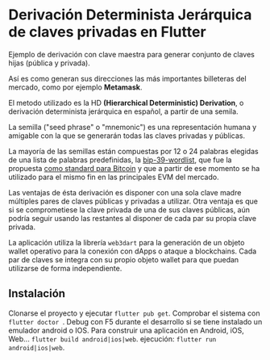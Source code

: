 # Derivación Determinista Jerárquica de claves privadas en Flutter 

 Ejemplo de derivación con clave maestra para generar conjunto de claves hijas (pública y privada). 

 Así es como generan sus direcciones las más importantes billeteras del mercado, como por ejemplo __Metamask__.
 
 El metodo utilizado es la HD __(Hierarchical Deterministic) Derivation__, o derivación determinista jerárquica en español, a partir de una semila.

La semilla ("seed phrase" o "mnemonic") es una representación humana y amigable con la que se generarán todas las claves privadas y públicas.

La mayoría de las semillas están compuestas por 12 o 24 palabras elegidas de una lista de palabras predefinidas, la [bip-39-wordlist](https://www.blockplate.com/pages/bip-39-wordlist), que fue la propuesta [como standard para Bitcoin](https://github.com/bitcoin/bips/blob/master/bip-0039.mediawiki) y que a partir de ese momento se ha utilizado para el mismo fin en las principales EVM del mercado.

Las ventajas de ésta derivación es disponer con una sola clave madre múltiples pares de claves públicas y privadas a utilizar.
Otra ventaja es que si se comprometiese la clave privada de una de sus claves públicas, aún podría seguir usando las restantes al disponer de cada par su propia clave privada.

La aplicación utiliza la librería ``` web3dart ``` para la generación de un objeto wallet operativo para la conexión con dApps o ataque a blockchains. 
Cada par de claves se integra con su propio objeto wallet para que puedan utilizarse de forma independiente. 

## Instalación
Clonarse el proyecto y ejecutar ``` flutter pub get ```.
Comprobar el sistema con ``` flutter doctor  ```.
Debug con F5 durante el desarrollo si se tiene instalado un emulador android o IOS.
Para construir una aplicación en Android, iOS, Web... ``` flutter build android|ios|web ```.
ejecución: ``` flutter run android|ios|web ```.